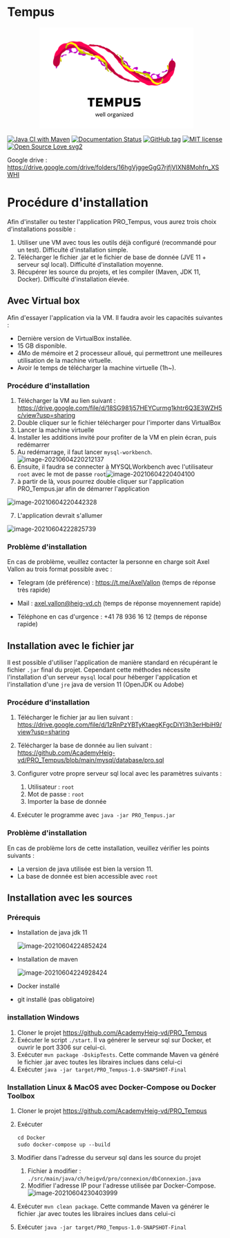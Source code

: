 
# Tempus
<p align="center">
  <img width="357" height="233" src="/src/main/resources/ch/heigvd/pro/view/images/Tempus.png">
</p>

[![Java CI with Maven](https://github.com/AcademyHeig-vd/PRO-Project/actions/workflows/maven.yml/badge.svg)](https://github.com/AcademyHeig-vd/PRO-Project/actions/workflows/maven.yml)
[![Documentation Status](https://readthedocs.org/projects/ansicolortags/badge/?version=latest)](http://ansicolortags.readthedocs.io/?badge=latest)
[![GitHub tag](https://img.shields.io/github/tag/Naereen/StrapDown.js.svg)](https://GitHub.com/Naereen/StrapDown.js/tags/)
[![MIT license](https://img.shields.io/badge/License-MIT-blue.svg)](https://lbesson.mit-license.org/)
[![Open Source Love svg2](https://badges.frapsoft.com/os/v2/open-source.svg?v=103)](https://github.com/ellerbrock/open-source-badges/)



Google drive : https://drive.google.com/drive/folders/16hgVjggeGgG7rjfjVIXN8Mohfn_XSWHI

# Procédure d'installation

Afin d'installer ou tester l'application PRO_Tempus, vous aurez trois choix d'installations possible :

1. Utiliser une VM avec tous les outils déjà configuré (recommandé pour un test). Difficulté d'installation simple.
2. Télécharger le fichier .jar et le fichier de base de donnée (JVE 11 + serveur sql local). Difficulté d'installation moyenne.
3. Récupérer les source du projets, et les compiler (Maven, JDK 11, Docker). Difficulté d'installation élevée.

## Avec Virtual box 

Afin d'essayer l'application via la VM. Il faudra avoir les capacités suivantes :

- Dernière version de VirtualBox installée.
- 15 GB disponible.
- 4Mo de mémoire et 2 processeur alloué, qui permettront une meilleures utilisation de la machine virtuelle.
- Avoir le temps de télécharger la machine virtuelle (1h~).

### Procédure d'installation

1. Télécharger la VM au lien suivant : https://drive.google.com/file/d/18SG981j57HEYCurmg1khtr6Q3E3WZH5c/view?usp=sharing
2. Double cliquer sur le fichier télécharger pour l'importer dans VirtualBox
3. Lancer la machine virtuelle
4. Installer les additions invité pour profiter de la VM en plein écran, puis redémarrer
5. Au redémarrage, il faut lancer `mysql-workbench`.![image-20210604220212137](../Manuel/figures/image-20210604220212137.png)
6. Ensuite, il faudra se connecter à MYSQLWorkbench avec l'utilisateur `root` avec le mot de passe `root`![image-20210604220404100](../Manuel/figures/image-20210604220404100.png)
7. à partir de là, vous pourrez double cliquer sur l'application PRO_Tempus.jar afin de démarrer l'application

![image-20210604220442328](../Manuel/figures/image-20210604220442328.png)

7. L'application devrait s'allumer

![image-20210604222825739](../Manuel/figures/image-20210604222825739.png)

### Problème d'installation

En cas de problème, veuillez contacter la personne en charge soit Axel Vallon au trois format possible avec : 

- Telegram (de préférence) : https://t.me/AxelVallon (temps de réponse très rapide)

- Mail : axel.vallon@heig-vd.ch (temps de réponse moyennement rapide)
- Téléphone en cas d'urgence : +41 78 936 16 12 (temps de réponse rapide)

## Installation avec le fichier jar

Il est possible d'utiliser l'application de manière standard en récupérant le fichier `.jar` final du projet. Cependant cette méthodes nécessite l'installation d'un serveur `mysql` local pour héberger l'application et l'installation d'une `jre` java de version 11 (OpenJDK ou Adobe)

### Procédure d'installation

1. Télécharger le fichier jar au lien suivant : https://drive.google.com/file/d/1zRnPzYBTyKtaegKFgcDiYI3h3erHbiH9/view?usp=sharing
2. Télécharger la base de donnée au lien suivant : https://github.com/AcademyHeig-vd/PRO_Tempus/blob/main/mysql/database/pro.sql

3. Configurer votre propre serveur sql local avec les paramètres suivants :
   1. Utilisateur : `root`
   2. Mot de passe : `root`
   3. Importer la base de donnée
4. Exécuter le programme avec `java -jar PRO_Tempus.jar`

### Problème d'installation

En cas de problème lors de cette installation, veuillez vérifier les points suivants :

- La version de java utilisée est bien la version 11. 
- La base de donnée est bien accessible avec `root`

## Installation avec les sources

### Prérequis

- Installation de java jdk 11

  ![image-20210604224852424](../Manuel/figures/image-20210604224852424.png)

- Installation de maven

  ![image-20210604224928424](../Manuel/figures/image-20210604224928424.png)

- Docker installé

- git installé (pas obligatoire)

### installation Windows

1. Cloner le projet https://github.com/AcademyHeig-vd/PRO_Tempus
2. Exécuter le script `./start`. Il va générer le serveur sql sur Docker, et ouvrir le port 3306 sur celui-ci.
3. Exécuter `mvn package -DskipTests`. Cette commande Maven va généré le fichier .jar avec toutes les libraires inclues dans celui-ci
4. Exécuter `java -jar target/PRO_Tempus-1.0-SNAPSHOT-Final`

### Installation Linux & MacOS avec Docker-Compose ou Docker Toolbox

1. Cloner le projet https://github.com/AcademyHeig-vd/PRO_Tempus

2. Exécuter 

   ```
   cd Docker
   sudo docker-compose up --build
   ```

3. Modifier dans l'adresse du serveur sql dans les source du projet 

   1. Fichier à modifier : `./src/main/java/ch/heigvd/pro/connexion/dbConnexion.java`
   2. Modifier l'adresse IP pour l'adresse utilisée par Docker-Compose.![image-20210604230403999](../Manuel/figures/image-20210604230403999.png)

4. Exécuter `mvn clean package`. Cette commande Maven va générer le fichier .jar avec toutes les libraires inclues dans celui-ci

5. Exécuter `java -jar target/PRO_Tempus-1.0-SNAPSHOT-Final`



